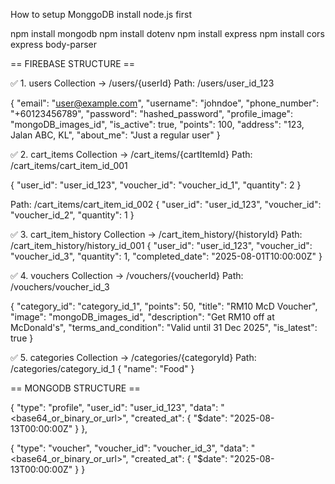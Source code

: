 How to setup MonggoDB
install node.js first

npm install mongodb
npm install dotenv
npm install express
npm install cors express body-parser

== FIREBASE STRUCTURE ==

✅ 1. users Collection → /users/{userId}
Path: /users/user_id_123

{
"email": "user@example.com",
"username": "johndoe",
"phone_number": "+60123456789",
"password": "hashed_password",
"profile_image": "mongoDB_images_id",
"is_active": true,
"points": 100,
"address": "123, Jalan ABC, KL",
"about_me": "Just a regular user"
}

✅ 2. cart_items Collection → /cart_items/{cartItemId}
Path: /cart_items/cart_item_id_001

{
"user_id": "user_id_123",
"voucher_id": "voucher_id_1",
"quantity": 2
}

Path: /cart_items/cart_item_id_002
{
"user_id": "user_id_123",
"voucher_id": "voucher_id_2",
"quantity": 1
}

✅ 3. cart_item_history Collection → /cart_item_history/{historyId}
Path: /cart_item_history/history_id_001
{
"user_id": "user_id_123",
"voucher_id": "voucher_id_3",
"quantity": 1,
"completed_date": "2025-08-01T10:00:00Z"
}

✅ 4. vouchers Collection → /vouchers/{voucherId}
Path: /vouchers/voucher_id_3

{
"category_id": "category_id_1",
"points": 50,
"title": "RM10 McD Voucher",
"image": "mongoDB_images_id",
"description": "Get RM10 off at McDonald's",
"terms_and_condition": "Valid until 31 Dec 2025",
"is_latest": true
}

✅ 5. categories Collection → /categories/{categoryId}
Path: /categories/category_id_1
{
"name": "Food"
}

== MONGODB STRUCTURE ==

{
"type": "profile",
"user_id": "user_id_123",
"data": "<base64_or_binary_or_url>",
"created_at": { "$date": "2025-08-13T00:00:00Z" }
},

{
"type": "voucher",
"voucher_id": "voucher_id_3",
"data": "<base64_or_binary_or_url>",
"created_at": { "$date": "2025-08-13T00:00:00Z" }
}
